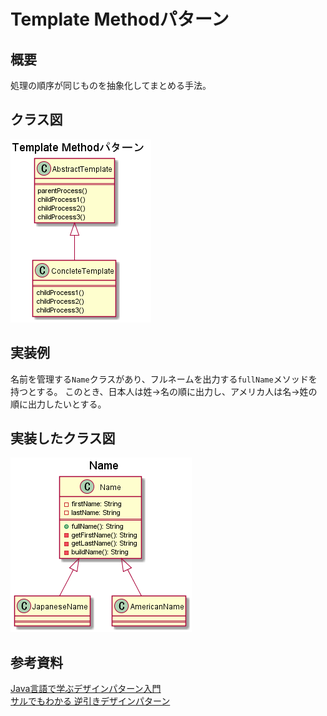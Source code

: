 # Template Methodパターン

## 概要

処理の順序が同じものを抽象化してまとめる手法。

## クラス図

![Template Methodパターンのクラス図](images/Template_Methodパターン.png)

## 実装例

名前を管理する`Name`クラスがあり、フルネームを出力する`fullName`メソッドを持つとする。
このとき、日本人は姓→名の順に出力し、アメリカ人は名→姓の順に出力したいとする。

## 実装したクラス図

![実装したクラス図](images/Name.png)

## 参考資料

[Java言語で学ぶデザインパターン入門](https://www.amazon.co.jp/%E5%A2%97%E8%A3%9C%E6%94%B9%E8%A8%82%E7%89%88Java%E8%A8%80%E8%AA%9E%E3%81%A7%E5%AD%A6%E3%81%B6%E3%83%87%E3%82%B6%E3%82%A4%E3%83%B3%E3%83%91%E3%82%BF%E3%83%BC%E3%83%B3%E5%85%A5%E9%96%80-%E7%B5%90%E5%9F%8E-%E6%B5%A9/dp/4797327030/ref=sr_1_1?ie=UTF8&qid=1448935369&sr=8-1&keywords=java%E8%A8%80%E8%AA%9E%E3%81%A7%E5%AD%A6%E3%81%B6%E3%83%87%E3%82%B6%E3%82%A4%E3%83%B3%E3%83%91%E3%82%BF%E3%83%BC%E3%83%B3)  
[サルでもわかる 逆引きデザインパターン](http://www.nulab.co.jp/designPatterns/designPatterns3/designPatterns3-1.html)
